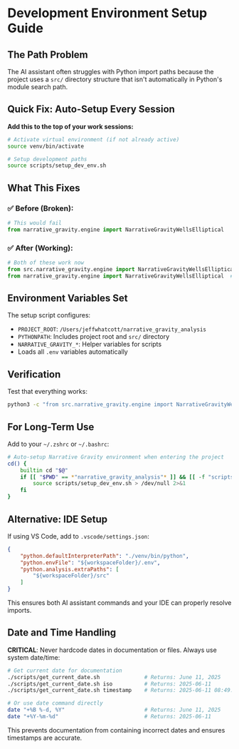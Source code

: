 # Development Environment Setup Guide

## The Path Problem
The AI assistant often struggles with Python import paths because the project uses a `src/` directory structure that isn't automatically in Python's module search path.

## Quick Fix: Auto-Setup Every Session

**Add this to the top of your work sessions:**

```bash
# Activate virtual environment (if not already active)
source venv/bin/activate

# Setup development paths
source scripts/setup_dev_env.sh
```

## What This Fixes

### ✅ **Before** (Broken):
```python
# This would fail
from narrative_gravity.engine import NarrativeGravityWellsElliptical
```

### ✅ **After** (Working):
```python
# Both of these work now
from src.narrative_gravity.engine import NarrativeGravityWellsElliptical
from narrative_gravity.engine import NarrativeGravityWellsElliptical  # Also works!
```

## Environment Variables Set

The setup script configures:
- `PROJECT_ROOT`: `/Users/jeffwhatcott/narrative_gravity_analysis`
- `PYTHONPATH`: Includes project root and `src/` directory
- `NARRATIVE_GRAVITY_*`: Helper variables for scripts
- Loads all `.env` variables automatically

## Verification

Test that everything works:
```bash
python3 -c "from src.narrative_gravity.engine import NarrativeGravityWellsElliptical; print('✅ Imports working!')"
```

## For Long-Term Use

Add to your `~/.zshrc` or `~/.bashrc`:
```bash
# Auto-setup Narrative Gravity environment when entering the project
cd() {
    builtin cd "$@"
    if [[ "$PWD" == *"narrative_gravity_analysis"* ]] && [[ -f "scripts/setup_dev_env.sh" ]]; then
        source scripts/setup_dev_env.sh > /dev/null 2>&1
    fi
}
```

## Alternative: IDE Setup

If using VS Code, add to `.vscode/settings.json`:
```json
{
    "python.defaultInterpreterPath": "./venv/bin/python",
    "python.envFile": "${workspaceFolder}/.env",
    "python.analysis.extraPaths": [
        "${workspaceFolder}/src"
    ]
}
```

This ensures both AI assistant commands and your IDE can properly resolve imports.

## Date and Time Handling

**CRITICAL**: Never hardcode dates in documentation or files. Always use system date/time:

```bash
# Get current date for documentation
./scripts/get_current_date.sh              # Returns: June 11, 2025
./scripts/get_current_date.sh iso          # Returns: 2025-06-11  
./scripts/get_current_date.sh timestamp    # Returns: 2025-06-11 08:49:35

# Or use date command directly
date "+%B %-d, %Y"                         # Returns: June 11, 2025
date "+%Y-%m-%d"                           # Returns: 2025-06-11
```

This prevents documentation from containing incorrect dates and ensures timestamps are accurate. 